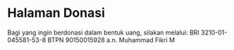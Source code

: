# Halaman Donasi

Bagi yang ingin berdonasi dalam bentuk uang, silakan melalui:
BRI  3210-01-045581-53-8
BTPN 90150015928
    a.n. Muhammad Fikri M
